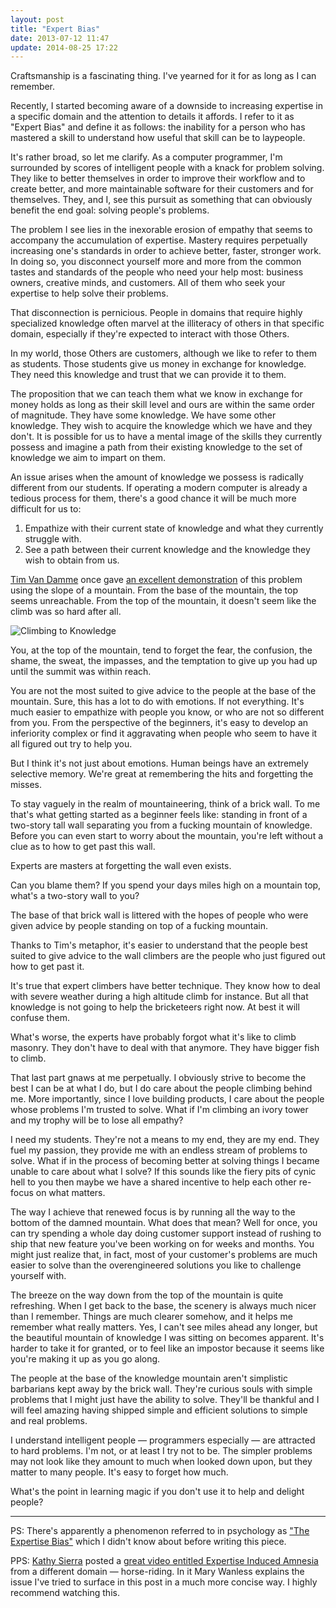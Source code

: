 ```yaml
---
layout: post
title: "Expert Bias"
date: 2013-07-12 11:47
update: 2014-08-25 17:22
---
```

Craftsmanship is a fascinating thing. I've yearned for it for as long as I can remember.

Recently, I started becoming aware of a downside to increasing expertise in a specific domain and the attention to details it affords. I refer to it as "Expert Bias" and define it as follows: the inability for a person who has mastered a skill to understand how useful that skill can be to laypeople.

It's rather broad, so let me clarify. As a computer programmer, I'm surrounded by scores of intelligent people with a knack for problem solving. They like to better themselves in order to improve their workflow and to create better, and more maintainable software for their customers and for themselves. They, and I, see this pursuit as something that can obviously benefit the end goal: solving people's problems.

The problem I see lies in the inexorable erosion of empathy that seems to accompany the accumulation of expertise. Mastery requires perpetually increasing one's standards in order to achieve better, faster, stronger work. In doing so, you disconnect yourself more and more from the common tastes and standards of the people who need your help most: business owners, creative minds, and customers. All of them who seek your expertise to help solve their problems.

That disconnection is pernicious. People in domains that require highly specialized knowledge often marvel at the illiteracy of others in that specific domain, especially if they're expected to interact with those Others.

In my world, those Others are customers, although we like to refer to them as students. Those students give us money in exchange for knowledge. They need this knowledge and trust that we can provide it to them.

The proposition that we can teach them what we know in exchange for money holds as long as their skill level and ours are within the same order of magnitude. They have some knowledge. We have some other knowledge. They wish to acquire the knowledge which we have and they don't. It is possible for us to have a mental image of the skills they currently possess and imagine a path from their existing knowledge to the set of knowledge we aim to impart on them.

An issue arises when the amount of knowledge we possess is radically different from our students. If operating a modern computer is already a tedious process for them, there's a good chance it will be much more difficult for us to:

1. Empathize with their current state of knowledge and what they currently struggle with.
2. See a path between their current knowledge and the knowledge they wish to obtain from us.

[Tim Van Damme](http://maxvoltar.com/) once gave [an excellent demonstration](https://speakerdeck.com/maxvoltar/web-designers-unite) of this problem using the slope of a mountain. From the base of the mountain, the top seems unreachable. From the top of the mountain, it doesn't seem like the climb was so hard after all.

![Climbing to Knowledge](http://f.cl.ly/items/2M2U1E3s2s000E2T3F3t/Screen%20Shot%202013-07-08%20at%206.26.11%20PM.png)

You, at the top of the mountain, tend to forget the fear, the confusion, the shame, the sweat, the impasses, and the temptation to give up you had up until the summit was within reach.

You are not the most suited to give advice to the people at the base of the mountain. Sure, this has a lot to do with emotions. If not everything. It's much easier to empathize with people you know, or who are not so different from you. From the perspective of the beginners, it's easy to develop an inferiority complex or find it aggravating when people who seem to have it all figured out try to help you.

But I think it's not just about emotions. Human beings have an extremely selective memory. We're great at remembering the hits and forgetting the misses.

To stay vaguely in the realm of mountaineering, think of a brick wall. To me that's what getting started as a beginner feels like: standing in front of a two-story tall wall separating you from a fucking mountain of knowledge. Before you can even start to worry about the mountain, you're left without a clue as to how to get past this wall.

Experts are masters at forgetting the wall even exists.

Can you blame them? If you spend your days miles high on a mountain top, what's a two-story wall to you?

The base of that brick wall is littered with the hopes of people who were given advice by people standing on top of a fucking mountain.

Thanks to Tim's metaphor, it's easier to understand that the people best suited to give advice to the wall climbers are the people who just figured out how to get past it.

It's true that expert climbers have better technique. They know how to deal with severe weather during a high altitude climb for instance. But all that knowledge is not going to help the bricketeers right now. At best it will confuse them.

What's worse, the experts have probably forgot what it's like to climb masonry. They don't have to deal with that anymore. They have bigger fish to climb.

That last part gnaws at me perpetually. I obviously strive to become the best I can be at what I do, but I do care about the people climbing behind me. More importantly, since I love building products, I care about the people whose problems I'm trusted to solve. What if I'm climbing an ivory tower and my trophy will be to lose all empathy?

I need my students. They're not a means to my end, they are my end. They fuel my passion, they provide me with an endless stream of problems to solve. What if in the process of becoming better at solving things I became unable to care about what I solve? If this sounds like the fiery pits of cynic hell to you then maybe we have a shared incentive to help each other re-focus on what matters.

The way I achieve that renewed focus is by running all the way to the bottom of the damned mountain. What does that mean? Well for once, you can try spending a whole day doing customer support instead of rushing to ship that new feature you've been working on for weeks and months. You might just realize that, in fact, most of your customer's problems are much easier to solve than the overengineered solutions you like to challenge yourself with.

The breeze on the way down from the top of the mountain is quite refreshing. When I get back to the base, the scenery is always much nicer than I remember. Things are much clearer somehow, and it helps me remember what really matters. Yes, I can't see miles ahead any longer, but the beautiful mountain of knowledge I was sitting on becomes apparent. It's harder to take it for granted, or to feel like an impostor because it seems like you're making it up as you go along.

The people at the base of the knowledge mountain aren't simplistic barbarians kept away by the brick wall. They're curious souls with simple problems that I might just have the ability to solve. They'll be thankful and I will feel amazing having shipped simple and efficient solutions to simple and real problems.

I understand intelligent people — programmers especially — are attracted to hard problems. I'm not, or at least I try not to be. The simpler problems may not look like they amount to much when looked down upon, but they matter to many people. It's easy to forget how much.

What's the point in learning magic if you don't use it to help and delight people?

---

PS: There's apparently a phenomenon referred to in psychology as ["The Expertise Bias"](http://www.psychologytoday.com/blog/everybody-is-stupid-except-you/201008/the-expertise-bias) which I didn't know about before writing this piece.

PPS: [Kathy Sierra](http://seriouspony.com/about/) posted a [great video entitled Expertise Induced Amnesia](https://www.youtube.com/watch?v=tTfKbKlgwAY) from a different domain — horse-riding. In it Mary Wanless explains the issue I've tried to surface in this post in a much more concise way. I highly recommend watching this.

